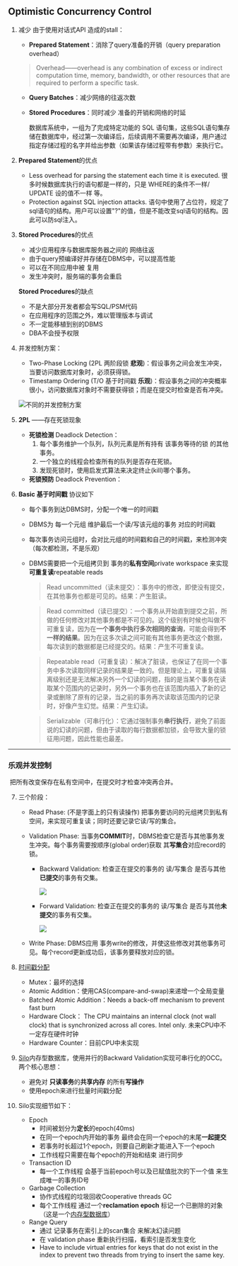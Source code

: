 ## Optimistic Concurrency Control

1. 减少 由于使用对话式API 造成的stall：

   - **Prepared Statement**：消除了query准备的开销（query preparation overhead）
   
   > Overhead——overhead is any combination of excess or indirect computation time, memory, bandwidth, or other resources that are required to perform a specific task.
   
   - **Query Batches**：减少网络的往返次数
   
   - **Stored Procedures**：同时减少 准备的开销和网络的时延
   
     数据库系统中，一组为了完成特定功能的 SQL 语句集，这些SQL语句集存储在数据库中，经过第一次编译后，后续调用不需要再次编译，用户通过指定存储过程的名字并给出参数（如果该存储过程带有参数）来执行它。

2. **Prepared Statement**的优点
   - Less overhead for parsing the statement each time it is executed. 很多时候数据库执行的语句都是一样的，只是 WHERE的条件不一样/ UPDATE 设的值不一样 等。
   - Protection against SQL injection attacks. 语句中使用了占位符，规定了sql语句的结构。用户可以设置"?"的值，但是不能改变sql语句的结构。因此可以防sql注入。

3. **Stored Procedures**的优点

   - 减少应用程序与数据库服务器之间的 网络往返
   - 由于query预编译好并存储在DBMS中，可以提高性能
   - 可以在不同应用中被 复用
   - 发生冲突时，服务端的事务会重启

   **Stored Procedures**的缺点

   -  不是大部分开发者都会写SQL/PSM代码
   -  在应用程序的范围之外，难以管理版本与调试
   -  不一定能移植到别的DBMS
   -  DBA不会授予权限

4. 并发控制方案：

   - Two-Phase Locking (2PL 两阶段锁 **悲观**)：假设事务之间会发生冲突，当要访问数据库对象时，必须获得锁。
   - Timestamp Ordering (T/O 基于时间戳 **乐观**)：假设事务之间的冲突概率很小，访问数据库对象时不需要获得锁；而是在提交时检查是否有冲突。

   ![不同的并发控制方案](https://s2.ax1x.com/2020/01/28/1K44Bt.png)

5. **2PL** ——存在死锁现象
   - **死锁检测** Deadlock Detection：
     1. 每个事务维护一个队列，队列元素是所有持有 该事务等待的锁 的其他事务。
     2. 一个独立的线程会检查所有的队列是否存在死锁。
     3. 发现死锁时，使用启发式算法来决定终止(kill)哪个事务。
   - **死锁预防** Deadlock Prevention：

6. **Basic 基于时间戳** 协议如下

   - 每个事务到达DBMS时，分配一个唯一的时间戳

   - DBMS为 每一个元组 维护最后一个读/写该元组的事务 对应的时间戳

   -  每次事务访问元组时，会对比元组的时间戳和自己的时间戳，来检测冲突（每次都检测，不是乐观）

   - DBMS需要把一个元组拷贝到 事务的**私有空间**private workspace 来实现**可重复读**repeatable reads

     > Read uncommitted（读未提交）：事务中的修改，即使没有提交，在其他事务也都是可见的。结果：产生脏读。

     > Read committed（读已提交）：一个事务从开始直到提交之前，所做的任何修改对其他事务都是不可见的。这个级别有时候也叫做不可重复读，因为在**一个事务中执行多次相同的查询**，可能会得到**不一样的结果**。因为在这多次读之间可能有其他事务更改这个数据，每次读到的数据都是已经提交的。结果：产生不可重复读。

     > Repeatable read（可重复读）：解决了脏读，也保证了在同一个事务中多次读取同样记录的结果是一致的。但是理论上，可重复读隔离级别还是无法解决另外一个幻读的问题，指的是当某个事务在读取某个范围内的记录时，另外一个事务也在该范围内插入了新的记录或删除了原有的记录，当之前的事务再次读取该范围内的记录时，好像产生幻觉。结果：产生幻读。

     > Serializable（可串行化）：它通过强制事务**串行执行**，避免了前面说的幻读的问题，但由于读取的每行数据都加锁，会导致大量的锁征用问题，因此性能也最差。

-----

### 乐观并发控制

​	把所有改变保存在私有空间中，在提交时才检查冲突再合并。

7. 三个阶段：

   - Read Phase: (不是字面上的只有读操作) 把事务要访问的元组拷贝到私有空间，来实现可重复读；同时还要记录它读/写的集合。

   - Validation Phase: 当事务**COMMIT**时，DBMS检查它是否与其他事务发生冲突。每个事务需要按顺序(global order)获取 其**写集合**对应record的锁。

     - Backward Validation: 检查正在提交的事务的 读/写集合 是否与其他**已提交**的事务有交集。 

       ![](https://s2.ax1x.com/2020/01/28/1KrQ3V.md.png)

     - Forward Validation:  检查正在提交的事务的 读/写集合 是否与其他**未提交**的事务有交集。

       ![](https://s2.ax1x.com/2020/01/28/1KrlcT.md.png)

   - Write Phase: DBMS应用 事务write的修改，并使这些修改对其他事务可见。每个record更新成功后，该事务要释放对应的锁。

8. [时间戳分配](https://dspace.mit.edu/bitstream/handle/1721.1/100022/Devadas_Staring%20into.pdf)
   - Mutex：最坏的选择
   - Atomic Addition：使用CAS(compare-and-swap)来递增一个全局变量
   - Batched Atomic Addition：Needs a back-off mechanism to prevent fast burn
   - Hardware Clock： The CPU maintains an internal clock (not wall clock) that is synchronized across all cores. Intel only. 未来CPU中不一定存在硬件时钟
   - Hardware Counter：目前CPU中未实现

9. [Silo](https://github.com/stephentu/silo)内存型数据库，使用并行的Backward Validation实现可串行化的OCC。两个核心思想：
   - 避免对 **只读事务**的**共享内存** 的所有**写操作**
   - 使用epoch来进行批量时间戳分配

10. Silo实现细节如下：
    - Epoch
      - 时间被划分为**定长**的epoch(40ms)
      - 在同一个epoch内开始的事务 最终会在同一个epoch的末尾**一起提交**
      - 若事务时长超过1个epoch，则要自己刷新才能进入下一个epoch
      - 工作线程只需要在每个epoch的开始和结束 进行同步
    - Transaction ID
      - 每一个工作线程 会基于当前epoch号以及已赋值批次的下一个值 来生成唯一的事务ID号
    - Garbage Collection
      - 协作式线程的垃圾回收Cooperative threads GC
      - 每个工作线程 通过一个**reclamation epoch** 标记一个已删除的对象 （这是一个[内存型数据库](https://github.com/F-ca7/Advanced-Database-Systems-Learning/blob/master/02%20in-memory%20db/2-imdb-notes.md)）
    - Range Query
      - 通过 记录事务在索引上的scan集合 来解决幻读问题
      - 在 validation phase 重新执行扫描，看索引是否发生变化
      -  Have to include virtual entries for keys that do not exist in the index to prevent two threads from trying to insert the same key.



